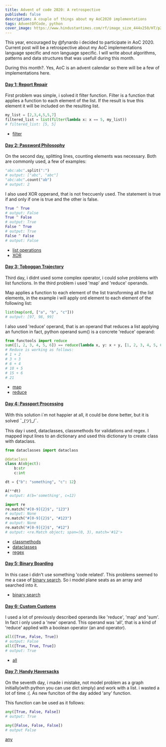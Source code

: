 ```yaml
---
title: Advent of code 2020: A retrospective
published: false
description: A couple of things about my AoC2020 implementations
tags: AdventOfCode, python
cover_image: https://www.hindustantimes.com/rf/image_size_444x250/HT/p2/2020/01/13/Pictures/_67acd868-35de-11ea-bb16-55584621af3a.jpg
---
```


This year, encouraged by @fynardo i decided to participate in AoC 2020. Current post will be a retrospective about my AoC implementations language specific and non language specific. I will write about algorithms, patterns and data structures that was usefull during this month.

During this month?. Yes, AoC is an advent calendar so there will be a few of implementations here.


####  [Day 1: Report Repair](https://adventofcode.com/2020/day/1)

First problem was simple, i solved it filter function. Filter is a function that applies a function to each element of the list. If the result is true this element it will be included on the resulting list.

```python
my_list = [2,3,4,5,5,7]
filtered_list = list(filter(lambda x: x == 5, my_list))
# filtered_list: [5, 5]
```

* [filter](https://docs.python.org/3/library/functions.html#filter)

####  [Day 2: Password Philosophy](https://adventofcode.com/2020/day/2)
On the second day, splitting lines, counting elements was necessary. Both are commonly used, a few of examples:

```python
"abc:abc".split(":")
# output: ["abc", "abc"] 
"abc:abc".count("ab")
# output: 2
```

I also used XOR opperand, that is not freccuenly used. The statement is true if and only if one is true and the other is false.

```python
True ^ True 
# output: False
True ^ False 
# output: True
False ^ True 
# output: True
False ^ False
# output: False
```

* [list operations](https://docs.python.org/3/tutorial/datastructures.html)
* [XOR](https://docs.python.org/3/reference/expressions.html#binary-bitwise-operations)

####  [Day 3: Toboggan Trajectory](https://adventofcode.com/2020/day/3)

Third day, i didnt used some complex operator,  i could solve problems with list functions. In the third problem i used 'map' and 'reduce' operands.

Map applies a function to each element of the list transforming all the list elements, in the example i will apply ord element to each element of the following list:

```python
list(map(ord, ["a", "b", "c"]))
# output: [97, 98, 99]
```

I also used 'reduce' operand, that is an operand that reduces a list applying an function in fact, python operand sum() is a concrete 'reduce' operand:

```python
from functools import reduce
sum([1, 2, 3, 4, 5, 6]) == reduce(lambda x, y: x + y, [1, 2, 3, 4, 5, 6])
# Reduce is working as follows:
# 1 + 2
# 3 + 3
# 6 + 4
# 10 + 5
# 15 + 6
# 21
```

* [map](https://docs.python.org/3/library/functions.html#map)
* [reduce](https://docs.python.org/3/library/functools.html#functools.reduce)

####  [Day 4: Passport Processing](https://adventofcode.com/2020/day/4)

With this solution i´m not happier at all, it could be done better, but it is solved ¯\_(ツ)_/¯.

This day i used, dataclasses, classmethods for validations and regex. I mapped input lines to an dictionary and used this dictionary to create class with dataclass.

```python
from dataclasses import dataclass

@dataclass
class A(object):
    b:str
    c:int

dt = {"b": "something", "c": 12}

A(**dt)
# output: A(b='something', c=12)
```

```python
import re
re.match("#[0-9]{2}$", "123")
# output: None
re.match("#[0-9]{2}$", "#123")
# output: None
re.match("#[0-9]{2}$", "#12")
# output: <re.Match object; span=(0, 3), match='#12'>
```

* [classmethods](https://docs.python.org/3/library/functions.html#classmethod)
* [dataclasses](https://docs.python.org/3/library/dataclasses.html)
* [regex](https://docs.python.org/3/library/re.html)

####  [Day 5: Binary Boarding](https://adventofcode.com/2020/day/5)

In this case i didn't use something 'code related'. This problems seemed to me a case of [binary search](https://en.wikipedia.org/wiki/Binary_search_algorithm). So i model plane seats as an array and searched into it.

* [binary search](https://en.wikipedia.org/wiki/Binary_search_algorithm)

#### [Day 6: Custom Customs](https://adventofcode.com/2020/day/6)

I used a lot of previously described operands like 'reduce', 'map' and 'sum'. In fact i only used a 'new' operand. This operand was 'all', that is a kind of 'reduce' applied with a boolean operator (an and operator).

```python
all([True, False, True])
# output: False
all([True, True, True])
# output: True
```

* [all](https://docs.python.org/3/library/functions.html#all)

#### [Day 7: Handy Haversacks](https://adventofcode.com/2020/day/7)
On the seventh day, i made i mistake, not model problem as a graph initially(with python you can use dict simply) and work with a list. i wasted a lot of time :(. As new funciton of the day added 'any' function.

This function can be used as it follows:

```python
any([True, False, False])
# output: True

any([False, False, False])
# output False
```

[any](https://docs.python.org/3/library/functions.html#any)